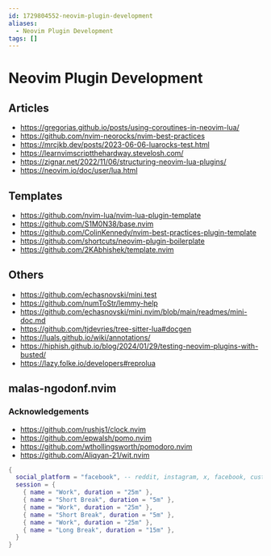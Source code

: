 ```yaml
---
id: 1729804552-neovim-plugin-development
aliases:
  - Neovim Plugin Development
tags: []
---
```


# Neovim Plugin Development

## Articles

- https://gregorias.github.io/posts/using-coroutines-in-neovim-lua/
- https://github.com/nvim-neorocks/nvim-best-practices
- https://mrcjkb.dev/posts/2023-06-06-luarocks-test.html
- https://learnvimscriptthehardway.stevelosh.com/
- https://zignar.net/2022/11/06/structuring-neovim-lua-plugins/
- https://neovim.io/doc/user/lua.html

## Templates

- https://github.com/nvim-lua/nvim-lua-plugin-template
- https://github.com/S1M0N38/base.nvim
- https://github.com/ColinKennedy/nvim-best-practices-plugin-template
- https://github.com/shortcuts/neovim-plugin-boilerplate
- https://github.com/2KAbhishek/template.nvim

## Others

- https://github.com/echasnovski/mini.test
- https://github.com/numToStr/lemmy-help
- https://github.com/echasnovski/mini.nvim/blob/main/readmes/mini-doc.md
- https://github.com/tjdevries/tree-sitter-lua#docgen
- https://luals.github.io/wiki/annotations/
- https://hiphish.github.io/blog/2024/01/29/testing-neovim-plugins-with-busted/
- https://lazy.folke.io/developers#reprolua

## malas-ngodonf.nvim

### Acknowledgements

- https://github.com/rushjs1/clock.nvim
- https://github.com/epwalsh/pomo.nvim
- https://github.com/wthollingsworth/pomodoro.nvim
- https://github.com/Aliqyan-21/wit.nvim


```lua
{
  social_platform = "facebook", -- reddit, instagram, x, facebook, custom url
  session = {
    { name = "Work", duration = "25m" },
    { name = "Short Break", duration = "5m" },
    { name = "Work", duration = "25m" },
    { name = "Short Break", duration = "5m" },
    { name = "Work", duration = "25m" },
    { name = "Long Break", duration = "15m" },
  }
}
```
